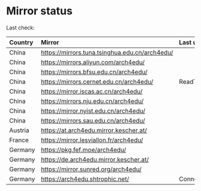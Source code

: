 <script src="./time.js"></script>
# Mirror status
Last check: <script type="text/javascript">localize(1756895061.57516);</script>

|Country|Mirror|Last update|
|:------|:-----|:----------|
|China|https://mirrors.tuna.tsinghua.edu.cn/arch4edu/|<script type="text/javascript">localize(1756882175);</script>|
|China|https://mirrors.aliyun.com/arch4edu/|<script type="text/javascript">localize(1756882175);</script>|
|China|https://mirrors.bfsu.edu.cn/arch4edu/|<script type="text/javascript">localize(1756838337);</script>|
|China|https://mirrors.cernet.edu.cn/arch4edu/|ReadTimeout|
|China|https://mirror.iscas.ac.cn/arch4edu/|<script type="text/javascript">localize(1756882175);</script>|
|China|https://mirrors.nju.edu.cn/arch4edu/|<script type="text/javascript">localize(1756838337);</script>|
|China|https://mirror.nyist.edu.cn/arch4edu/|<script type="text/javascript">localize(1756838337);</script>|
|China|https://mirrors.sau.edu.cn/arch4edu/|<script type="text/javascript">localize(1756795646);</script>|
|Austria|https://at.arch4edu.mirror.kescher.at/|<script type="text/javascript">localize(1756104457);</script>|
|France|https://mirror.lesviallon.fr/arch4edu/|<script type="text/javascript">localize(1756709288);</script>|
|Germany|https://pkg.fef.moe/arch4edu/|<script type="text/javascript">localize(1756104457);</script>|
|Germany|https://de.arch4edu.mirror.kescher.at/|<script type="text/javascript">localize(1756104457);</script>|
|Germany|https://mirror.sunred.org/arch4edu/|<script type="text/javascript">localize(1756882175);</script>|
|Germany|https://arch4edu.shtrophic.net/|ConnectionError|

<script src="./tablefilter/tablefilter.js"></script>
<script src="./table.js"></script>